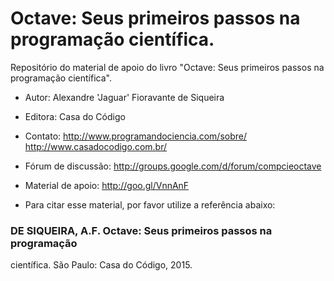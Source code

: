 # Octave: Seus primeiros passos na programação científica.

Repositório do material de apoio do livro "Octave: Seus primeiros
passos na programação científica".

* Autor: Alexandre 'Jaguar' Fioravante de Siqueira
* Editora: Casa do Código
* Contato: http://www.programandociencia.com/sobre/
           http://www.casadocodigo.com.br/
* Fórum de discussão: http://groups.google.com/d/forum/compcieoctave
* Material de apoio: http://goo.gl/VnnAnF

* Para citar esse material, por favor utilize a referência abaixo:

### DE SIQUEIRA, A.F. Octave: Seus primeiros passos na programação
científica. São Paulo: Casa do Código, 2015.
